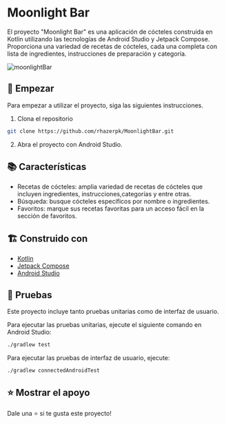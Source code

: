 # Moonlight Bar

El proyecto "Moonlight Bar" es una aplicación de cócteles construida en Kotlin utilizando las tecnologías de Android Studio y Jetpack Compose. Proporciona una variedad de recetas de cócteles, cada una completa con lista de ingredientes, instrucciones de preparación y categoría.

![moonlightBar](https://github.com/Rhazerpk/MoonlightBarApp/assets/112819827/589d7ea4-01e8-473c-9670-cac39f738dfa)

## 🚀 Empezar

Para empezar a utilizar el proyecto, siga las siguientes instrucciones.

1. Clona el repositorio

```sh
git clone https://github.com/rhazerpk/MoonlightBar.git
```

2. Abra el proyecto con Android Studio.

## 📚 Características

* Recetas de cócteles: amplia variedad de recetas de cócteles que incluyen ingredientes, instrucciones,categorías y entre otras.
* Búsqueda: busque cócteles específicos por nombre o ingredientes.
* Favoritos: marque sus recetas favoritas para un acceso fácil en la sección de favoritos.

## 🏗️ Construido con

* [Kotlin](https://kotlinlang.org/)
* [Jetpack Compose](https://developer.android.com/jetpack/compose)
* [Android Studio](https://developer.android.com/studio)

## 🧪 Pruebas

Este proyecto incluye tanto pruebas unitarias como de interfaz de usuario.

Para ejecutar las pruebas unitarias, ejecute el siguiente comando en Android Studio:

```sh
./gradlew test
```

Para ejecutar las pruebas de interfaz de usuario, ejecute:

```sh
./gradlew connectedAndroidTest
```

## ⭐️ Mostrar el apoyo

Dale una ⭐️ si te gusta este proyecto!


